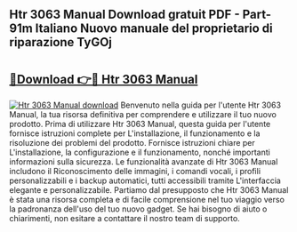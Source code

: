 ## Htr 3063 Manual Download gratuit PDF - Part-91m Italiano Nuovo manuale del proprietario di riparazione TyGOj

# <h2><a href="http://dfgt3p.blite.top/?on=Htr+3063+Manual">🔗Download 👉🔴 Htr 3063 Manual</a></h2>

[![Htr 3063 Manual download](https://i.imgur.com/lujVjoI.png)](http://dfgt3p.blite.top/?on=Htr+3063+Manual)
Benvenuto nella guida per l'utente Htr 3063 Manual, la tua risorsa definitiva per comprendere e utilizzare il tuo nuovo prodotto. Prima di utilizzare Htr 3063 Manual, questa guida per l'utente fornisce istruzioni complete per L'installazione, il funzionamento e la risoluzione dei problemi del prodotto. Fornisce istruzioni chiare per L'installazione, la configurazione e il funzionamento, nonché importanti informazioni sulla sicurezza. Le funzionalità avanzate di Htr 3063 Manual includono il Riconoscimento delle immagini, i comandi vocali, i profili personalizzabili e i backup automatici, tutti accessibili tramite L'interfaccia elegante e personalizzabile. Partiamo dal presupposto che Htr 3063 Manual è stata una risorsa completa e di facile comprensione nel tuo viaggio verso la padronanza dell'uso del tuo nuovo gadget. Se hai bisogno di aiuto o chiarimenti, non esitare a contattare il nostro team di supporto.
